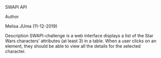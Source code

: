 SWAPI API

Author

Melisa JUma (11-12-2019)

Description
SWAPI-challenge is a web interface displays a list of the Star Wars characters’ attributes (at least 3) in a table. When a user clicks on an element, they should be able to view all the details for the selected character.